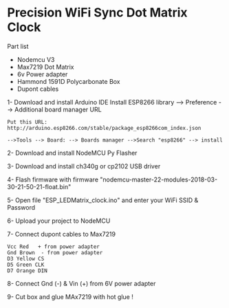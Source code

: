 # Precision WiFi Sync Dot Matrix Clock

Part list
- Nodemcu V3
- Max7219 Dot Matrix
- 6v Power adapter
- Hammond 1591D Polycarbonate Box
- Dupont cables

1- Download and install Arduino IDE
    Install ESP8266 library --> Preference --> Additional board manager URL

    Put this URL: http://arduino.esp8266.com/stable/package_esp8266com_index.json

    -->Tools --> Board: --> Boards manager -->Search "esp8266" --> install
    
2- Download and install NodeMCU Py Flasher

3- Download and install ch340g or cp2102 USB driver

4- Flash firmware with firmware "nodemcu-master-22-modules-2018-03-30-21-50-21-float.bin"

5- Open file "ESP_LEDMatrix_clock.ino" and enter your WiFi SSID & Password

6- Upload your project to NodeMCU

7- Connect dupont cables to Max7219

    Vcc Red   + from power adapter
    Gnd Brown  - from power adapter
    D3 Yellow CS
    D5 Green CLK
    D7 Orange DIN
    
8- Connect Gnd (-) & Vin (+) from 6V power adapter

9- Cut box and glue MAx7219 with hot glue !

  
